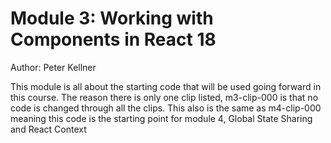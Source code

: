 # Module 3: Working with Components in React 18

Author: Peter Kellner

This module is all about the starting code that will be used going
forward in this course. The reason there is only one clip listed, m3-clip-000
is that no code is changed through all the clips.  This also is the same as m4-clip-000 meaning
this code is the starting point for module 4, Global State Sharing and React Context
